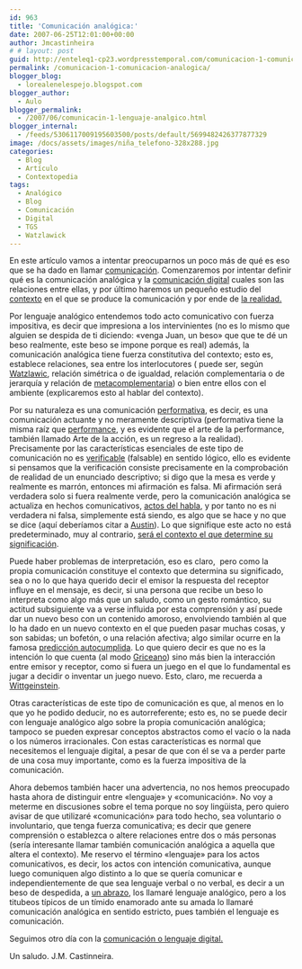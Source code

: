 ```yaml
---
id: 963
title: 'Comunicación analógica:'
date: 2007-06-25T12:01:00+00:00
author: Jmcastinheira
# # layout: post
guid: http://enteleq1-cp23.wordpresstemporal.com/comunicacion-1-comunicacion-analogica/
permalink: /comunicacion-1-comunicacion-analogica/
blogger_blog:
  - lorealenelespejo.blogspot.com
blogger_author:
  - Aulo
blogger_permalink:
  - /2007/06/comunicacin-1-lenguaje-analgico.html
blogger_internal:
  - /feeds/5306117009195603500/posts/default/5699482426377877329
image: /docs/assets/images/niña_telefono-328x288.jpg
categories:
  - Blog
  - Artículo
  - Contextopedia
tags:
  - Analógico
  - Blog
  - Comunicación
  - Digital
  - TGS
  - Watzlawick
---
```


En este artículo vamos a intentar preocuparnos un poco más de qué es eso que se ha dado en llamar [comunicación](http://entelequia.info/tag/comunicacion/). Comenzaremos por intentar definir qué es la comunicación analógica y la [comunicación digital](http://entelequia.info/lenguaje-digital/) cuales son las relaciones entre ellas, y por último haremos un pequeño estudio del [contexto](http://entelequia.info/contexto/) en el que se produce la comunicación y por ende de [la realidad.](http://lorealenelespejo.blogspot.com/2007/05/realidad.html)

Por lenguaje analógico entendemos todo acto comunicativo con fuerza impositiva, es decir que impresiona a los intervinientes (no es lo mismo que alguien se despida de ti diciendo: «venga Juan, un beso» que que te dé un beso realmente, este beso se impone porque es real) además, la comunicación analógica tiene fuerza constitutiva del contexto; esto es, establece relaciones, sea entre los interlocutores ( puede ser, según [Watzlawic](https://es.wikipedia.org/wiki/Paul_Watzlawick), relación simétrica o de igualdad, relación complementaria o de jerarquía y relación de [metacomplementaria](https://es.wikipedia.org/wiki/Enfoque_interaccional#5..C2.BA_Axioma:_Interacci.C3.B3n_Sim.C3.A9trica)) o bien entre ellos con el ambiente (explicaremos esto al hablar del contexto).

Por su naturaleza es una comunicación [performativa](http://es.wikipedia.org/wiki/Enunciado_performativo), es decir, es una comunicación actuante y no meramente descriptiva (performativa tiene la misma raíz que [performance](http://performancelogia.blogspot.com/2007/02/introduccin-para-personas-ajenas-la.html), y es evidente que el arte de la performance, también llamado Arte de la acción, es un regreso a la realidad). Precisamente por las características esenciales de este tipo de comunicación no es [verificable](http://www.e-torredebabel.com/Historia-de-la-filosofia/Filosofiacontemporanea/Wittgenstein/Wittgenstein-CriterioVerificacion.htm) (falsable) en sentido lógico, ello es evidente si pensamos que la verificación consiste precisamente en la comprobación de realidad de un enunciado descriptivo; si digo que la mesa es verde y realmente es marrón, entonces mi afirmación es falsa. Mi afirmación será verdadera solo si fuera realmente verde, pero la comunicación analógica se actualiza en hechos comunicativos, [actos del habla](http://es.wikipedia.org/wiki/Acto_de_habla), y por tanto no es ni verdadera ni falsa, simplemente está siendo, es algo que se hace y no que se dice (aquí deberíamos citar a [Austin](https://es.wikipedia.org/wiki/John_Langshaw_Austin)). Lo que signifique este acto no está predeterminado, muy al contrario, [será el contexto el que determine su significación](http://es.wikipedia.org/wiki/Pragm%C3%A1tica).

Puede haber problemas de interpretación, eso es claro,  pero como la propia comunicación constituye el contexto que determina su significado, sea o no lo que haya querido decir el emisor la respuesta del receptor influye en el mensaje, es decir, si una persona que recibe un beso lo interpreta como algo más que un saludo, como un gesto romántico, su actitud subsiguiente va a verse influida por esta comprensión y así puede dar un nuevo beso con un contenido amoroso, envolviendo también al que lo ha dado en un nuevo contexto en el que pueden pasar muchas cosas, y son sabidas; un bofetón, o una relación afectiva; algo similar ocurre en la famosa [predicción autocumplida](http://educhevere.blogspot.com/2007/05/cuestin-de-expectativas.html). Lo que quiero decir es que no es la intención lo que cuenta (al modo [Griceano](https://es.wikipedia.org/wiki/Paul_Grice)) sino más bien la interacción entre emisor y receptor, como si fuera un juego en el que lo fundamental es jugar a decidir o inventar un juego nuevo. Esto, claro, me recuerda a [Wittgeinstein](https://es.wikipedia.org/wiki/Juego_del_lenguaje_%28filosof%C3%ADa%29).

Otras características de este tipo de comunicación es que, al menos en lo que yo he podido deducir, no es autorreferente; esto es, no se puede decir con lenguaje analógico algo sobre la propia comunicación analógica; tampoco se pueden expresar conceptos abstractos como el vacío o la nada o los números irracionales. Con estas características es normal que necesitemos el lenguaje digital, a pesar de que con él se va a perder parte de una cosa muy importante, como es la fuerza impositiva de la comunicación.

Ahora debemos también hacer una advertencia, no nos hemos preocupado hasta ahora de distinguir entre «lenguaje» y «comunicación». No voy a meterme en discusiones sobre el tema porque no soy lingüista, pero quiero avisar de que utilizaré «comunicación» para todo hecho, sea voluntario o involuntario, que tenga fuerza comunicativa; es decir que genere comprensión o establezca o altere relaciones entre dos o más personas (sería interesante llamar también comunicación analógica a aquella que altera el contexto). Me reservo el término «lenguaje» para los actos comunicativos, es decir, los actos con intención comunicativa, aunque luego comuniquen algo distinto a lo que se quería comunicar e independientemente de que sea lenguaje verbal o no verbal, es decir a un beso de despedida, a [un abrazo](http://diezmilabrazos.blogspot.com/), los llamaré lenguaje analógico, pero a los titubeos típicos de un tímido enamorado ante su amada lo llamaré comunicación analógica en sentido estricto, pues también el lenguaje es comunicación.

Seguimos otro día con la [comunicación o lenguaje digital.](http://entelequia.info/lenguaje-digital/)

Un saludo. J.M. Castinneira.
